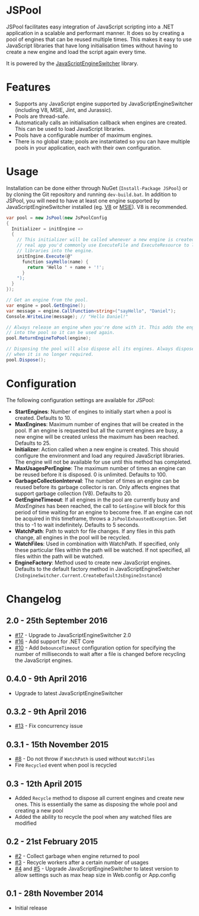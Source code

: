 JSPool
======

JSPool facilitates easy integration of JavaScript scripting into a .NET 
application in a scalable and performant manner. It does so by creating a pool
of engines that can be reused multiple times. This makes it easy to use 
JavaScript libraries that have long initialisation times without having to 
create a new engine and load the script again every time.

It is powered by the [JavaScriptEngineSwitcher](https://github.com/Taritsyn/JavaScriptEngineSwitcher)
library.

Features
========
 - Supports any JavaScript engine supported by JavaScriptEngineSwitcher 
   (including V8, MSIE, Jint, and Jurassic).
 - Pools are thread-safe.
 - Automatically calls an initialisation callback when engines are created. This
   can be used to load JavaScript libraries.
 - Pools have a configurable number of maximum engines.
 - There is no global state; pools are instantiated so you can have multiple 
   pools in your application, each with their own configuration.

Usage
=====

Installation can be done either through NuGet (`Install-Package JSPool`) or by 
cloning the Git repository and running `dev-build.bat`. In addition to JSPool, 
you will need to have at least one engine supported by JavaScriptEngineSwitcher
installed (eg. [V8](https://www.nuget.org/packages/JavaScriptEngineSwitcher.V8) 
or [MSIE](http://www.nuget.org/packages/JavaScriptEngineSwitcher.Msie)). V8 is
recommended.

```csharp
var pool = new JsPool(new JsPoolConfig
{
  Initializer = initEngine =>
  {
    // This initializer will be called whenever a new engine is created. In a 
    // real app you'd commonly use ExecuteFile and ExecuteResource to load
    // libraries into the engine.
    initEngine.Execute(@"
      function sayHello(name) {
        return 'Hello ' + name + '!';
      }
    ");
  }
});

// Get an engine from the pool.
var engine = pool.GetEngine();
var message = engine.CallFunction<string>("sayHello", "Daniel");
Console.WriteLine(message); // "Hello Daniel!"

// Always release an engine when you're done with it. This adds the engine back
// into the pool so it can be used again.
pool.ReturnEngineToPool(engine);

// Disposing the pool will also dispose all its engines. Always dispose the pool
// when it is no longer required.
pool.Dispose();
```

Configuration
=============

The following configuration settings are available for JSPool:

 - **StartEngines**: Number of engines to initially start when a pool is 
   created. Defaults to 10.
 - **MaxEngines**: Maximum number of engines that will be created in the pool. 
   If an engine is requested but all the current engines are busy, a new engine 
   will be created unless the maximum has been reached. Defaults to 25.
 - **Initializer**: Action called when a new engine is created. This should 
   configure the environment and load any required JavaScript libraries. The 
   engine will not be available for use until this method has completed.
 - **MaxUsagesPerEngine**: The maximum number of times an engine can be reused
   before it is disposed. 0 is unlimited. Defaults to 100.
 - **GarbageCollectionInterval**: The number of times an engine can be reused
   before its garbage collector is ran. Only affects engines that support 
   garbage collection (V8). Defaults to 20.
 - **GetEngineTimeout**: If all engines in the pool are currently busy and 
   *MaxEngines* has been reached, the call to `GetEngine` will block for this 
   period of time waiting for an engine to become free. If an engine can not be 
   acquired in this timeframe, throws a `JsPoolExhaustedException`. Set this to
   -1 to wait indefinitely. Defaults to 5 seconds.
 - **WatchPath**: Path to watch for file changes. If any files in this path
   change, all engines in the pool will be recycled.
 - **WatchFiles**: Used in combination with WatchPath. If specified, only these
   particular files within the path will be watched. If not specified, all files
   within the path will be watched.
 - **EngineFactory**: Method used to create new JavaScript engines. Defaults to 
   the default factory method in JavaScriptEngineSwitcher
   (`JsEngineSwitcher.Current.CreateDefaultJsEngineInstance`)


Changelog
=========
2.0 - 25th September 2016
--------------------------------
 - [#17](https://github.com/Daniel15/JSPool/issues/17) - Upgrade to JavaScriptEngineSwitcher 2.0
 - [#16](https://github.com/Daniel15/JSPool/issues/16) - Add support for .NET Core
 - [#10](https://github.com/Daniel15/JSPool/issues/10) - Add `DebounceTimeout` configuration option for specifying the number of milliseconds to wait after a file is changed before recycling the JavaScript engines.

0.4.0 - 9th April 2016
----------------------
 - Upgrade to latest JavaScriptEngineSwitcher

0.3.2 - 9th April 2016
----------------------
 - [#13](https://github.com/Daniel15/JSPool/issues/13) - Fix concurrency
   issue

0.3.1 - 15th November 2015
--------------------------
 - [#8](https://github.com/Daniel15/JSPool/issues/8) - Do not throw if 
   `WatchPath` is used without `WatchFiles`
 - Fire `Recycled` event when pool is recycled

0.3 - 12th April 2015
---------------------
 - Added `Recycle` method to dispose all current engines and create new ones. 
   This is essentially the same as disposing the whole pool and creating a new
   pool
 - Added the ability to recycle the pool when any watched files are modified

0.2 - 21st February 2015
------------------------
 - [#2](https://github.com/Daniel15/JSPool/issues/2) - Collect garbage when
   engine returned to pool
 - [#3](https://github.com/Daniel15/JSPool/issues/3) - Recycle workers after a
   certain number of usages
 - [#4](https://github.com/Daniel15/JSPool/issues/4) and
   [#5](https://github.com/Daniel15/JSPool/issues/5) - Upgrade 
   JavaScriptEngineSwitcher to latest version to allow settings such as max heap
   size in Web.config or App.config

0.1 - 28th November 2014
------------------------
 - Initial release
